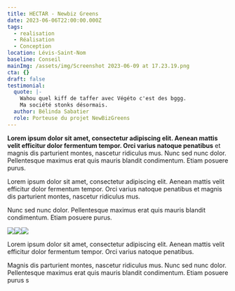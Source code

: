 ```yaml
---
title: HECTAR - Newbiz Greens
date: 2023-06-06T22:00:00.000Z
tags:
  - realisation
  - Réalisation
  - Conception
location: Lévis-Saint-Nom
baseline: Conseil
mainImg: /assets/img/Screenshot 2023-06-09 at 17.23.19.png
cta: {}
draft: false
testimonial:
  quote: |-
    Wahou quel kiff de taffer avec Végéto c'est des bggg.
    Ma société stonks désormais.
  author: Bélinda Sabatier
  role: Porteuse du projet NewBizGreens
---
```


**Lorem ipsum dolor sit amet, consectetur adipiscing elit. Aenean mattis velit efficitur dolor fermentum tempor. Orci varius natoque penatibus** et magnis dis parturient montes, nascetur ridiculus mus. Nunc sed nunc dolor. Pellentesque maximus erat quis mauris blandit condimentum. Etiam posuere purus.

Lorem ipsum dolor sit amet, consectetur adipiscing elit. Aenean mattis velit efficitur dolor fermentum tempor. Orci varius natoque penatibus et magnis dis parturient montes, nascetur ridiculus mus.

Nunc sed nunc dolor. Pellentesque maximus erat quis mauris blandit condimentum. Etiam posuere purus.

![](</assets/img/Screenshot 2023-06-09 at 17.27.48.png>)![](</assets/img/Screenshot 2023-06-09 at 17.27.52.png>)![](</assets/img/Screenshot 2023-06-09 at 17.27.55.png>)

Lorem ipsum dolor sit amet, consectetur adipiscing elit. Aenean mattis velit efficitur dolor fermentum tempor. Orci varius natoque penatibus.

Magnis dis parturient montes, nascetur ridiculus mus. Nunc sed nunc dolor. Pellentesque maximus erat quis mauris blandit condimentum. Etiam posuere purus s
